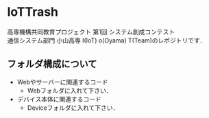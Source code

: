 # IoTTrash
高専機構共同教育プロジェクト 第1回 システム創成コンテスト  
通信システム部門 小山高専 I(IoT) o(Oyama) T(Team)のレポジトリです．
## フォルダ構成について
 - Webやサーバーに関連するコード
	- Webフォルダに入れて下さい．
 - デバイス本体に関連するコード
	- Deviceフォルダに入れて下さい．
